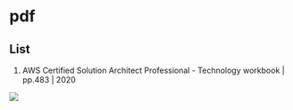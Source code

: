 # pdf

## List
1) AWS Certified Solution Architect Professional - Technology workbook | pp.483 | 2020

[<img src="https://i.imgur.com/TCrluON.png">](https://i.imgur.com/TCrluON.png)
